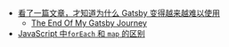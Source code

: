 - [看了一篇文章，才知道为什么 Gatsby 变得越来越难以使用](https://twitter.com/beihuo/status/1787378381329482232)
	- [The End Of My Gatsby Journey](https://www.smashingmagazine.com/2024/03/end-of-gatsby-journey/)
- [JavaScript 中`forEach` 和 `map` 的区别](https://www.insist.life/index.php/2023/09/27/javascript-%E4%B8%ADforeach-%E5%92%8C-map-%E7%9A%84%E5%8C%BA%E5%88%AB/)